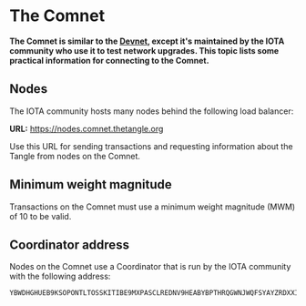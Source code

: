 # The Comnet

**The Comnet is similar to the [Devnet](../networks/devnet.md), except it's maintained by the IOTA community who use it to test network upgrades. This topic lists some practical information for connecting to the Comnet.**

## Nodes

The IOTA community hosts many nodes behind the following load balancer:

**URL:** https://nodes.comnet.thetangle.org

Use this URL for sending transactions and requesting information about the Tangle from nodes on the Comnet.

## Minimum weight magnitude

Transactions on the Comnet must use a minimum weight magnitude (MWM) of 10 to be valid.

## Coordinator address

Nodes on the Comnet use a Coordinator that is run by the IOTA community with the following address:

```
YBWDHGHUEB9KSOPONTLTOSSKITIBE9MXPASCLREDNV9HEABYBPTHRQGWNJWQFSYAYZRDXXIOZHWBC9DWC
```


